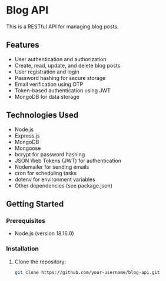 # Blog API

This is a RESTful API for managing blog posts.

## Features

- User authentication and authorization
- Create, read, update, and delete blog posts
- User registration and login
- Password hashing for secure storage
- Email verification using OTP
- Token-based authentication using JWT
- MongoDB for data storage

## Technologies Used

- Node.js
- Express.js
- MongoDB
- Mongoose
- bcrypt for password hashing
- JSON Web Tokens (JWT) for authentication
- Nodemailer for sending emails
- cron for scheduling tasks
- dotenv for environment variables
- Other dependencies (see package.json)

## Getting Started

### Prerequisites

- Node.js (version 18.16.0)

### Installation

1. Clone the repository:

   ```bash
   git clone https://github.com/your-username/blog-api.git
